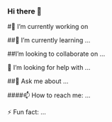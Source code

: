 ### Hi there 👋

#🔭 I’m currently working on

##🌱 I’m currently learning ...

##I’m looking to collaborate on ...

🤔 I’m looking for help with ...

##💬 Ask me about ...

####📫 How to reach me: ...

⚡ Fun fact: ...
